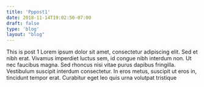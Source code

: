 ```yaml
---
title: 'Pppost1'
date: 2018-11-14T19:02:50-07:00
draft: false
type: 'blog'
layout: "blog"
---
```


This is post 1 Lorem ipsum dolor sit amet, consectetur adipiscing elit. Sed et nibh erat. Vivamus imperdiet luctus sem, id congue nibh interdum non. Ut nec faucibus magna. Sed rhoncus nisi vitae purus dapibus fringilla. Vestibulum suscipit interdum consectetur. In eros metus, suscipit ut eros in, tincidunt tempor erat. Curabitur eget leo quis urna volutpat tristique